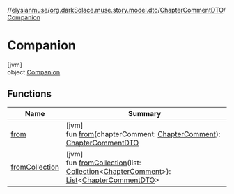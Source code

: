 //[elysianmuse](../../../../index.md)/[org.darkSolace.muse.story.model.dto](../../index.md)/[ChapterCommentDTO](../index.md)/[Companion](index.md)

# Companion

[jvm]\
object [Companion](index.md)

## Functions

| Name | Summary |
|---|---|
| [from](from.md) | [jvm]<br>fun [from](from.md)(chapterComment: [ChapterComment](../../../org.darkSolace.muse.story.model/-chapter-comment/index.md)): [ChapterCommentDTO](../index.md) |
| [fromCollection](from-collection.md) | [jvm]<br>fun [fromCollection](from-collection.md)(list: [Collection](https://kotlinlang.org/api/latest/jvm/stdlib/kotlin.collections/-collection/index.html)&lt;[ChapterComment](../../../org.darkSolace.muse.story.model/-chapter-comment/index.md)&gt;): [List](https://kotlinlang.org/api/latest/jvm/stdlib/kotlin.collections/-list/index.html)&lt;[ChapterCommentDTO](../index.md)&gt; |
